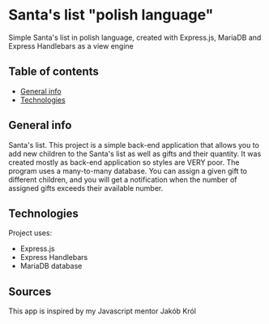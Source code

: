 # Santa's list  "polish language"

Simple Santa's list in polish language, created with Express.js, MariaDB and Express Handlebars as a view engine

## Table of contents
* [General info](#general-info)
* [Technologies](#technologies)

## General info

Santa's list. This project is a simple back-end application that allows you to add new children to the Santa's list as well as gifts and their quantity. It was created mostly as back-end application so styles are VERY poor. The program uses a many-to-many database. You can assign a given gift to different children, and you will get a notification when the number of assigned gifts exceeds their available number.
## Technologies
Project uses:
* Express.js
* Express Handlebars
* MariaDB database

## Sources
This app is inspired by my Javascript mentor Jakób Król
